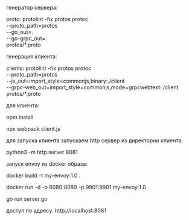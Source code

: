 генератор сервера:

proto:
	protolint -fix  protos
	protoc \
	--proto_path=protos \
	--go_out=. \
	--go-grpc_out=. \
	protos/*.proto
  
  генерация клиента:
  
  clients:
	protolint -fix  protos
	protoc \
    --proto_path=protos \
	--js_out=import_style=commonjs,binary:./client     \
	--grpc-web_out=import_style=commonjs,mode=grpcwebtext:./client \
	protos/*.proto
  
  для клиента:
  
  npm install
  
  npx webpack client.js
  
  для запуска клиента запускаем http сервер из директории клиента:
  
  python3 -m http.server 8081
  
  запуск envoy из docker образа:
  
  docker build -t my-envoy:1.0 .
  
  docker run -d -p 8080:8080 -p 9901:9901  my-envoy:1.0
  
  go run server.go
  
  доступ по адресу:
  http://localhost:8081 
